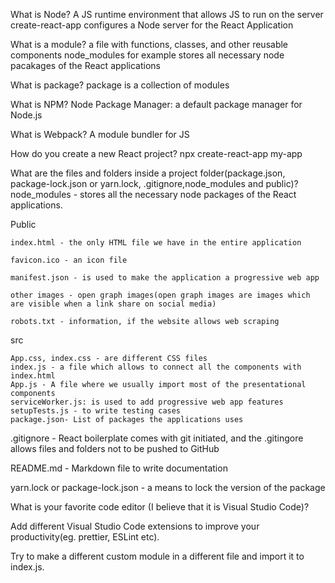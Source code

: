 What is Node?
A JS runtime environment that allows JS to run on the server
create-react-app configures a Node server for the React Application

What is a module?
a file with functions, classes, and other reusable components
node_modules for example stores all necessary node pacakages of the React applications

What is package?
package is a collection of modules

What is NPM?
Node Package Manager: a default package manager for Node.js

What is Webpack?
A module bundler for JS

How do you create a new React project?
npx create-react-app my-app

What are the files and folders inside a project folder(package.json, package-lock.json or yarn.lock, .gitignore,node_modules and public)?
node_modules - stores all the necessary node packages of the React applications.

Public

    index.html - the only HTML file we have in the entire application

    favicon.ico - an icon file

    manifest.json - is used to make the application a progressive web app

    other images - open graph images(open graph images are images which are visible when a link share on social media)

    robots.txt - information, if the website allows web scraping

src

    App.css, index.css - are different CSS files
    index.js - a file which allows to connect all the components with index.html
    App.js - A file where we usually import most of the presentational components
    serviceWorker.js: is used to add progressive web app features
    setupTests.js - to write testing cases
    package.json- List of packages the applications uses

.gitignore - React boilerplate comes with git initiated, and the .gitingore allows files and folders not to be pushed to GitHub

README.md - Markdown file to write documentation

yarn.lock or package-lock.json - a means to lock the version of the package

What is your favorite code editor (I believe that it is Visual Studio Code)?

Add different Visual Studio Code extensions to improve your productivity(eg. prettier, ESLint etc).

Try to make a different custom module in a different file and import it to index.js.
